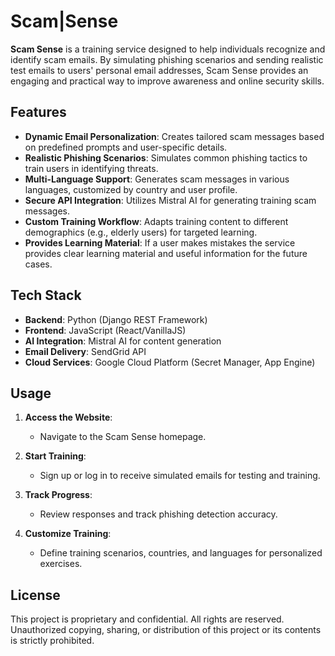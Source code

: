 # Scam|Sense

**Scam Sense** is a training service designed to help individuals recognize and identify scam emails. By simulating phishing scenarios and sending realistic test emails to users' personal email addresses, Scam Sense provides an engaging and practical way to improve awareness and online security skills.

## Features

- **Dynamic Email Personalization**: Creates tailored scam messages based on predefined prompts and user-specific details.
- **Realistic Phishing Scenarios**: Simulates common phishing tactics to train users in identifying threats.
- **Multi-Language Support**: Generates scam messages in various languages, customized by country and user profile.
- **Secure API Integration**: Utilizes Mistral AI for generating training scam messages.
- **Custom Training Workflow**: Adapts training content to different demographics (e.g., elderly users) for targeted learning.
- **Provides Learning Material**: If a user makes mistakes the service provides clear learning material and useful information for the future cases. 

## Tech Stack

- **Backend**: Python (Django REST Framework)
- **Frontend**: JavaScript (React/VanillaJS)
- **AI Integration**: Mistral AI for content generation
- **Email Delivery**: SendGrid API
- **Cloud Services**: Google Cloud Platform (Secret Manager, App Engine)

## Usage

1. **Access the Website**:
   - Navigate to the Scam Sense homepage.

2. **Start Training**:
   - Sign up or log in to receive simulated emails for testing and training.

3. **Track Progress**:
   - Review responses and track phishing detection accuracy.

4. **Customize Training**:
   - Define training scenarios, countries, and languages for personalized exercises.

## License

This project is proprietary and confidential. All rights are reserved. Unauthorized copying, sharing, or distribution of this project or its contents is strictly prohibited.
